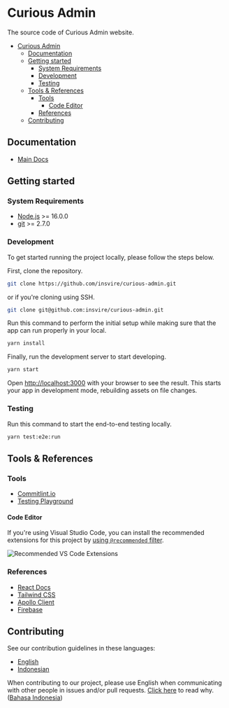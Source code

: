 # Curious Admin

<!-- ALL-CONTRIBUTORS-BADGE:START - Do not remove or modify this section -->
<!-- [![All Contributors](https://img.shields.io/badge/all_contributors-6-orange.svg?style=flat-square)](#contributors-) -->
<!-- ALL-CONTRIBUTORS-BADGE:END -->

<!-- [![Build Status][build-badge]][build] [![MIT License][license-badge]][license] -->

<!-- prettier-ignore-start -->

<!-- [build-badge]: https://img.shields.io/github/workflow/status/zainfathoni/curious-admin/CI?logo=github&style=flat-square
[build]: https://github.com/insvire/curious-admin/actions?query=workflow%3ACI
[license-badge]: https://img.shields.io/badge/license-MIT-blue?style=flat-square -->
[license]: LICENSE

<!-- prettier-ignore-end -->

The source code of Curious Admin website.

- [Curious Admin](#curious-admin)
  - [Documentation](#documentation)
  - [Getting started](#getting-started)
    - [System Requirements](#system-requirements)
    - [Development](#development)
    - [Testing](#testing)
  - [Tools & References](#tools--references)
    - [Tools](#tools)
      - [Code Editor](#code-editor)
    - [References](#references)
  - [Contributing](#contributing)

## Documentation

- [Main Docs](docs/index.md)

## Getting started

### System Requirements

- [Node.js](https://nodejs.org/) >= 16.0.0
- [git](https://git-scm.com/) >= 2.7.0

### Development

To get started running the project locally, please follow the steps below.

First, clone the repository.

```sh
git clone https://github.com/insvire/curious-admin.git
```

or if you're cloning using SSH.

```sh
git clone git@github.com:insvire/curious-admin.git
```

<!-- Then go to the directory and copy the example environment variables into an
ignored `.env` file

```sh
cd curious-admin
cp .env.example .env
``` -->

Run this command to perform the initial setup while making sure that the app can
run properly in your local.

```sh
yarn install
```

Finally, run the development server to start developing.

```sh
yarn start
```

Open <http://localhost:3000> with your browser to see the result. This starts
your app in development mode, rebuilding assets on file changes.

### Testing

Run this command to start the end-to-end testing locally.

```sh
yarn test:e2e:run
```

## Tools & References

### Tools

- [Commitlint.io](https://commitlint.io)
- [Testing Playground](https://testing-playground.com/)

#### Code Editor

If you're using Visual Studio Code, you can install the recommended extensions
for this project by
[using `@recommended` filter](https://code.visualstudio.com/docs/editor/extension-marketplace#_extensions-view-filters).

![Recommended VS Code Extensions](https://user-images.githubusercontent.com/6315466/147128206-3b1acdaa-213f-4e2b-a0a3-4b8c63bc881d.png)

### References

- [React Docs](https://reactjs.org/docs/getting-started.html/)
- [Tailwind CSS](https://tailwindcss.com/)
- [Apollo Client](https://www.apollographql.com/docs/react/)
- [Firebase](https://firebase.google.com/docs/reference/js/)

## Contributing

See our contribution guidelines in these languages:

- [English](CONTRIBUTING.md)
- [Indonesian](CONTRIBUTING_ID.md)

When contributing to our project, please use English when communicating with
other people in issues and/or pull requests.
[Click here](CONTRIBUTING.md#why-are-we-using-english-in-our-issues--prs) to
read why.
([Bahasa Indonesia](CONTRIBUTING_ID.md#mengapa-kita-menggunakan-bahasa-inggris-dalam-menulis-issue-dan-pull-request))

<!-- ### Important links -->

<!-- markdownlint-disable line-length -->

<!-- | Description                  | Link                                                       |
| ---------------------------- | ---------------------------------------------------------- |
| Project overview             | [rbagi.id/github-project](https://rbagi.id/github-project) |
| Epics list                   | [rbagi.id/epic](https://rbagi.id/epic)                     |
| Issues board                 | [rbagi.id/board](https://rbagi.id/board)                   |
| Issue shortlink              | [rbagi.id/gh/:issue-id](https://rbagi.id/gh)               |
| First-time contributors link | [rbagi.id/contribute](https://rbagi.id/contribute)         | -->

<!-- markdownlint-restore -->
